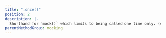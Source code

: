 ```yaml
---
title: ".once()"
position: 2
description: |-
  Shorthand for `mock()` which limits to being called one time only. (see `repeat` option above)
parentMethodGroup: mocking
---
```


